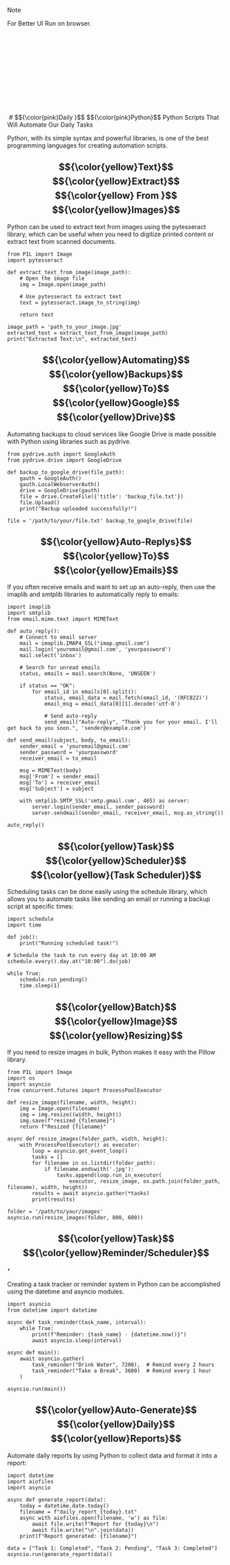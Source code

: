 > [!NOTE]
> For Better UI Run on browser.

<img srs="./python_image.jpeg" height="200" />
# $${\color{pink}Daily }$$ $${\color{pink}Python}$$
 Python Scripts That Will Automate Our Daily Tasks

Python, with its simple syntax and powerful libraries, is one of the best programming languages for creating automation scripts. 

## $${\color{yellow}Text}$$ $${\color{yellow}Extract}$$ $${\color{yellow} From }$$ $${\color{yellow}Images}$$
Python can be used to extract text from images using the pytesseract library, which can be useful when you need to digitize printed content or extract text from scanned documents.

```
from PIL import Image
import pytesseract

def extract_text_from_image(image_path):
    # Open the image file
    img = Image.open(image_path)
    
    # Use pytesseract to extract text
    text = pytesseract.image_to_string(img)
    
    return text

image_path = 'path_to_your_image.jpg'
extracted_text = extract_text_from_image(image_path)
print("Extracted Text:\n", extracted_text)

```
##  $${\color{yellow}Automating}$$ $${\color{yellow}Backups}$$ $${\color{yellow}To}$$ $${\color{yellow}Google}$$ $${\color{yellow}Drive}$$ 
Automating backups to cloud services like Google Drive is made possible with Python using libraries such as pydrive.

```
from pydrive.auth import GoogleAuth
from pydrive.drive import GoogleDrive

def backup_to_google_drive(file_path):
    gauth = GoogleAuth()
    gauth.LocalWebserverAuth()
    drive = GoogleDrive(gauth)
    file = drive.CreateFile({'title': 'backup_file.txt'})
    file.Upload()
    print("Backup uploaded successfully!")

file = '/path/to/your/file.txt' backup_to_google_drive(file)
```
## $${\color{yellow}Auto-Replys}$$  $${\color{yellow}To}$$  $${\color{yellow}Emails}$$ 
If you often receive emails and want to set up an auto-reply, then use the imaplib and smtplib libraries to automatically reply to emails:
```
import imaplib
import smtplib
from email.mime.text import MIMEText

def auto_reply():
    # Connect to email server
    mail = imaplib.IMAP4_SSL("imap.gmail.com")
    mail.login('youremail@gmail.com', 'yourpassword')
    mail.select('inbox')

    # Search for unread emails
    status, emails = mail.search(None, 'UNSEEN')

    if status == "OK":
        for email_id in emails[0].split():
            status, email_data = mail.fetch(email_id, '(RFC822)')
            email_msg = email_data[0][1].decode('utf-8')

            # Send auto-reply
            send_email("Auto-reply", "Thank you for your email. I'll get back to you soon.", 'sender@example.com')

def send_email(subject, body, to_email):
    sender_email = 'youremail@gmail.com'
    sender_password = 'yourpassword'
    receiver_email = to_email

    msg = MIMEText(body)
    msg['From'] = sender_email
    msg['To'] = receiver_email
    msg['Subject'] = subject

    with smtplib.SMTP_SSL('smtp.gmail.com', 465) as server:
        server.login(sender_email, sender_password)
        server.sendmail(sender_email, receiver_email, msg.as_string())

auto_reply()
```
## $${\color{yellow}Task}$$  $${\color{yellow}Scheduler}$$ $${\color{yellow}(Task Scheduler)}$$  
Scheduling tasks can be done easily using the schedule library, which allows you to automate tasks like sending an email or running a backup script at specific times:
```
import schedule
import time

def job():
    print("Running scheduled task!")

# Schedule the task to run every day at 10:00 AM
schedule.every().day.at("10:00").do(job)

while True:
    schedule.run_pending()
    time.sleep(1)
```

## $${\color{yellow}Batch}$$ $${\color{yellow}Image}$$ $${\color{yellow}Resizing}$$
If you need to resize images in bulk, Python makes it easy with the Pillow library.

```
from PIL import Image
import os
import asyncio
from concurrent.futures import ProcessPoolExecutor

def resize_image(filename, width, height):
    img = Image.open(filename)
    img = img.resize((width, height))
    img.save(f"resized_{filename}")
    return f"Resized {filename}"

async def resize_images(folder_path, width, height):
    with ProcessPoolExecutor() as executor:
        loop = asyncio.get_event_loop()
        tasks = []
        for filename in os.listdir(folder_path):
            if filename.endswith('.jpg'):
                tasks.append(loop.run_in_executor(
                    executor, resize_image, os.path.join(folder_path, filename), width, height))
        results = await asyncio.gather(*tasks)
        print(results)

folder = '/path/to/your/images'
asyncio.run(resize_images(folder, 800, 600))
```
## $${\color{yellow}Task}$$ $${\color{yellow}Reminder/Scheduler}$$.   
Creating a task tracker or reminder system in Python can be accomplished using the datetime and asyncio modules.
```
import asyncio
from datetime import datetime

async def task_reminder(task_name, interval):
    while True:
        print(f"Reminder: {task_name} - {datetime.now()}")
        await asyncio.sleep(interval)

async def main():
    await asyncio.gather(
        task_reminder("Drink Water", 7200),  # Remind every 2 hours
        task_reminder("Take a Break", 3600)  # Remind every 1 hour
    )

asyncio.run(main())
```
## $${\color{yellow}Auto-Generate}$$ $${\color{yellow}Daily}$$ $${\color{yellow}Reports}$$
Automate daily reports by using Python to collect data and format it into a report:
```
import datetime
import aiofiles
import asyncio

async def generate_report(data):
    today = datetime.date.today()
    filename = f"daily_report_{today}.txt"
    async with aiofiles.open(filename, 'w') as file:
        await file.write(f"Report for {today}\n")
        await file.write("\n".join(data))
    print(f"Report generated: {filename}")

data = ["Task 1: Completed", "Task 2: Pending", "Task 3: Completed"]
asyncio.run(generate_report(data))
```
